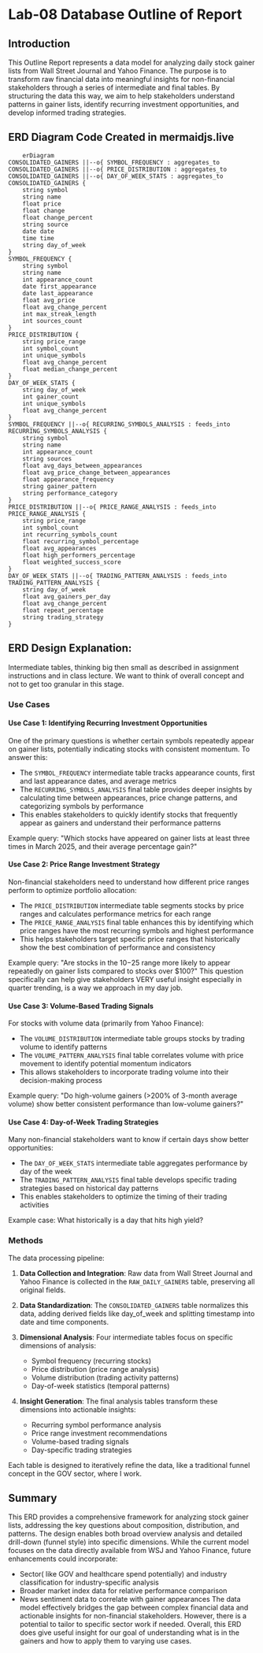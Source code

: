 # Lab-08 Database Outline of Report

## Introduction
This Outline Report represents a data model for analyzing daily stock gainer lists from Wall Street Journal and Yahoo Finance. The purpose is to transform raw financial data into meaningful insights for non-financial stakeholders through a series of intermediate and final tables. By structuring the data this way, we aim to help stakeholders understand patterns in gainer lists, identify recurring investment opportunities, and develop informed trading strategies.

## ERD Diagram Code Created in mermaidjs.live

```
    erDiagram
CONSOLIDATED_GAINERS ||--o{ SYMBOL_FREQUENCY : aggregates_to
CONSOLIDATED_GAINERS ||--o{ PRICE_DISTRIBUTION : aggregates_to
CONSOLIDATED_GAINERS ||--o{ DAY_OF_WEEK_STATS : aggregates_to
CONSOLIDATED_GAINERS {
    string symbol
    string name
    float price
    float change
    float change_percent
    string source
    date date
    time time
    string day_of_week
}
SYMBOL_FREQUENCY {
    string symbol
    string name
    int appearance_count
    date first_appearance
    date last_appearance
    float avg_price
    float avg_change_percent
    int max_streak_length
    int sources_count
}
PRICE_DISTRIBUTION {
    string price_range
    int symbol_count
    int unique_symbols
    float avg_change_percent
    float median_change_percent
}
DAY_OF_WEEK_STATS {
    string day_of_week
    int gainer_count
    int unique_symbols
    float avg_change_percent
}
SYMBOL_FREQUENCY ||--o{ RECURRING_SYMBOLS_ANALYSIS : feeds_into
RECURRING_SYMBOLS_ANALYSIS {
    string symbol
    string name
    int appearance_count
    string sources
    float avg_days_between_appearances
    float avg_price_change_between_appearances
    float appearance_frequency
    string gainer_pattern
    string performance_category
}
PRICE_DISTRIBUTION ||--o{ PRICE_RANGE_ANALYSIS : feeds_into
PRICE_RANGE_ANALYSIS {
    string price_range
    int symbol_count
    int recurring_symbols_count
    float recurring_symbol_percentage
    float avg_appearances
    float high_performers_percentage
    float weighted_success_score
}
DAY_OF_WEEK_STATS ||--o{ TRADING_PATTERN_ANALYSIS : feeds_into
TRADING_PATTERN_ANALYSIS {
    string day_of_week
    float avg_gainers_per_day
    float avg_change_percent
    float repeat_percentage
    string trading_strategy
}

```
## ERD Design Explanation:

Intermediate tables, thinking big then small as described in assignment instructions and in class lecture. We want to think of overall concept and not to get too granular in this stage. 

### Use Cases

#### Use Case 1: Identifying Recurring Investment Opportunities
One of the primary questions is whether certain symbols repeatedly appear on gainer lists, potentially indicating stocks with consistent momentum. To answer this:

- The `SYMBOL_FREQUENCY` intermediate table tracks appearance counts, first and last appearance dates, and average metrics
- The `RECURRING_SYMBOLS_ANALYSIS` final table provides deeper insights by calculating time between appearances, price change patterns, and categorizing symbols by performance
- This enables stakeholders to quickly identify stocks that frequently appear as gainers and understand their performance patterns

Example query: "Which stocks have appeared on gainer lists at least three times in March 2025, and their average percentage gain?"

#### Use Case 2: Price Range Investment Strategy
Non-financial stakeholders need to understand how different price ranges perform to optimize portfolio allocation:

- The `PRICE_DISTRIBUTION` intermediate table segments stocks by price ranges and calculates performance metrics for each range
- The `PRICE_RANGE_ANALYSIS` final table enhances this by identifying which price ranges have the most recurring symbols and highest performance
- This helps stakeholders target specific price ranges that historically show the best combination of performance and consistency

Example query: "Are stocks in the $10-$25 range more likely to appear repeatedly on gainer lists compared to stocks over $100?" This question specifically can help give stakeholders VERY useful insight especially in quarter trending, is a way we approach in my day job. 

#### Use Case 3: Volume-Based Trading Signals
For stocks with volume data (primarily from Yahoo Finance):

- The `VOLUME_DISTRIBUTION` intermediate table groups stocks by trading volume to identify patterns
- The `VOLUME_PATTERN_ANALYSIS` final table correlates volume with price movement to identify potential momentum indicators
- This allows stakeholders to incorporate trading volume into their decision-making process

Example query: "Do high-volume gainers (>200% of 3-month average volume) show better consistent performance than low-volume gainers?"

#### Use Case 4: Day-of-Week Trading Strategies
Many non-financial stakeholders want to know if certain days show better opportunities:

- The `DAY_OF_WEEK_STATS` intermediate table aggregates performance by day of the week
- The `TRADING_PATTERN_ANALYSIS` final table develops specific trading strategies based on historical day patterns
- This enables stakeholders to optimize the timing of their trading activities

Example case: What historically is a day that hits high yield? 

### Methods

The data processing pipeline: 

1. **Data Collection and Integration**: Raw data from Wall Street Journal and Yahoo Finance is collected in the `RAW_DAILY_GAINERS` table, preserving all original fields.

2. **Data Standardization**: The `CONSOLIDATED_GAINERS` table normalizes this data, adding derived fields like day_of_week and splitting timestamp into date and time components.

3. **Dimensional Analysis**: Four intermediate tables focus on specific dimensions of analysis:
   - Symbol frequency (recurring stocks)
   - Price distribution (price range analysis)
   - Volume distribution (trading activity patterns)
   - Day-of-week statistics (temporal patterns)

4. **Insight Generation**: The final analysis tables transform these dimensions into actionable insights:
   - Recurring symbol performance analysis
   - Price range investment recommendations
   - Volume-based trading signals
   - Day-specific trading strategies

Each table is designed to iteratively refine the data, like a traditional funnel concept in the GOV sector, where I work. 

## Summary

This ERD provides a comprehensive framework for analyzing stock gainer lists, addressing the key questions about composition, distribution, and patterns. The design enables both broad overview analysis and detailed drill-down (funnel style) into specific dimensions.
While the current model focuses on the data directly available from WSJ and Yahoo Finance, future enhancements could incorporate:
- Sector( like GOV and healthcare spend potentially) and industry classification for industry-specific analysis
- Broader market index data for relative performance comparison
- News sentiment data to correlate with gainer appearances
The data model effectively bridges the gap between complex financial data and actionable insights for non-financial stakeholders. However, there is a potential to tailor to specific sector work if needed. Overall, this ERD does give useful insight for our goal of understanding what is in the gainers and how to apply them to varying use cases. 
